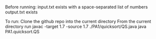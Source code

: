 Before running:
input.txt exists with a space-separated list of numbers
output.txt exists

To run:
Clone the github repo into the current directory
From the current directory run 
    javac -target 1.7 -source 1.7 ./PA1/quicksort/QS.java
    java PA1.quicksort.QS